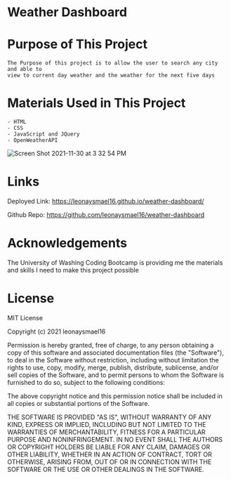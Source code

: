 # Weather Dashboard

# Purpose of This Project
```
The Purpose of this project is to allow the user to search any city and able to 
view to current day weather and the weather for the next five days
```

# Materials Used in This Project
```
- HTML
- CSS 
- JavaScript and JQuery
- OpenWeatherAPI
```

![Screen Shot 2021-11-30 at 3 32 54 PM](https://user-images.githubusercontent.com/84559394/144144904-031120db-5946-4317-8898-985082d7583e.png)

# Links 

Deployed Link: https://leonaysmael16.github.io/weather-dashboard/

Github Repo: https://github.com/leonaysmael16/weather-dashboard
# Acknowledgements

The University of Washing Coding Bootcamp is providing me the materials and skills I need to make this project possible

# License 

MIT License

Copyright (c) 2021 leonaysmael16

Permission is hereby granted, free of charge, to any person obtaining a copy
of this software and associated documentation files (the "Software"), to deal
in the Software without restriction, including without limitation the rights
to use, copy, modify, merge, publish, distribute, sublicense, and/or sell
copies of the Software, and to permit persons to whom the Software is
furnished to do so, subject to the following conditions:

The above copyright notice and this permission notice shall be included in all
copies or substantial portions of the Software.

THE SOFTWARE IS PROVIDED "AS IS", WITHOUT WARRANTY OF ANY KIND, EXPRESS OR
IMPLIED, INCLUDING BUT NOT LIMITED TO THE WARRANTIES OF MERCHANTABILITY,
FITNESS FOR A PARTICULAR PURPOSE AND NONINFRINGEMENT. IN NO EVENT SHALL THE
AUTHORS OR COPYRIGHT HOLDERS BE LIABLE FOR ANY CLAIM, DAMAGES OR OTHER
LIABILITY, WHETHER IN AN ACTION OF CONTRACT, TORT OR OTHERWISE, ARISING FROM,
OUT OF OR IN CONNECTION WITH THE SOFTWARE OR THE USE OR OTHER DEALINGS IN THE
SOFTWARE.
